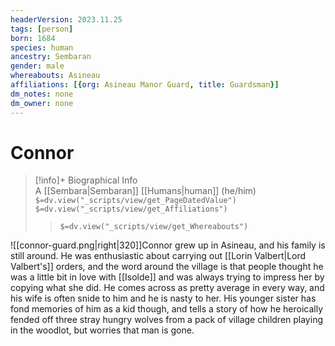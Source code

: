 ```yaml
---
headerVersion: 2023.11.25
tags: [person]
born: 1684
species: human
ancestry: Sembaran
gender: male
whereabouts: Asineau
affiliations: [{org: Asineau Manor Guard, title: Guardsman}]
dm_notes: none
dm_owner: none
---
```

# Connor
>[!info]+ Biographical Info  
> A [[Sembara|Sembaran]] [[Humans|human]] (he/him)  
> `$=dv.view("_scripts/view/get_PageDatedValue")`  
> `$=dv.view("_scripts/view/get_Affiliations")`  
>> `$=dv.view("_scripts/view/get_Whereabouts")`

![[connor-guard.png|right|320]]Connor grew up in Asineau, and his family is still around. He was enthusiastic about carrying out [[Lorin Valbert|Lord Valbert's]] orders, and the word around the village is that people thought he was a little bit in love with [[Isolde]] and was always trying to impress her by copying what she did. He comes across as pretty average in every way, and his wife is often snide to him and he is nasty to her. His younger sister has fond memories of him as a kid though, and tells a story of how he heroically fended off three stray hungry wolves from a pack of village children playing in the woodlot, but worries that man is gone.
